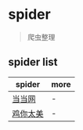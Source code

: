 # spider

> 爬虫整理

## spider list

| spider                    | more |
| ------------------------- | ---- |
| [当当网](./当当网.md)     | -    |
| [鸡你太美](./鸡你太美.md) | -    |
